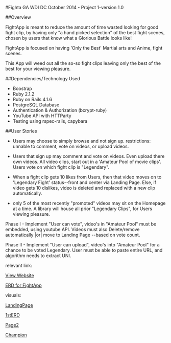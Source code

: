 #Fighta
GA WDI DC October 2014 - Project 1-version 1.0

##Overview

FightApp is meant to reduce the amount of time wasted looking for good fight clip, by having only "a hand picked selection" of the best fight scenes, chosen by users that know what a Glorious Battle looks like!

FightApp is focused on having 'Only the Best' Martial arts and Anime, fight scenes.

This App will weed out all the so-so fight clips leaving only the best of the best for your viewing pleasure.

##Dependencies/Technology Used

+ Boostrap
+ Ruby 2.1.2
+ Ruby on Rails 4.1.6
+ PostgreSQL Database
+ Authentication & Authorization (bcrypt-ruby)
+ YouTube API with HTTParty
+ Testing using rspec-rails, capybara

##User Stories

+ Users may choose to simply browse and not sign up. restrictions: unnable to comment, vote on videos, or upload videos.

+ Users that sign up may comment and vote on videos. Even upload there own videos.
All video clips, start out in a 'Amateur Pool of movie clips'. Users vote on which fight clip is "Legendary".

+ When a fight clip gets 10 likes from Users, then that video moves on to 'Legendary Fight' status--front and center via Landing Page. Else, if video gets 10 dislikes, video is deleted and replaced with a new clip automatically.

+ only 5 of the most recently "promoted" videos may sit on the Homepage at a time. A library will house all prior "Legendary Clips", for Users viewing pleasure.

Phase I - Implement "User can vote", video's in "Amateur Pool" must be embedded, using youtube API. Videos must also Delete/remove automatically |or| move to Landing Page --based on vote count.

Phase II - Implement "User can upload", video's into "Amateur Pool" for a chance to be voted Legendary. User must be able to paste entire URL, and algorithm needs to extract UNI.




 relevant link:

 [View Website](http://www.)

[ERD for FightApp](https://www.lucidchart.com/invitations/accept/75f6d466-50c3-474d-9c3f-f86340d8f0f0)

visuals:

[LandingPage](http://i.imgur.com/WHxL7br.jpg)

[1stERD](http://i.imgur.com/casTQG2.jpg)

[Page2](http://i.imgur.com/gCZVaNn.jpg)

[Champion](http://i.imgur.com/mdpj27n.jpg)















